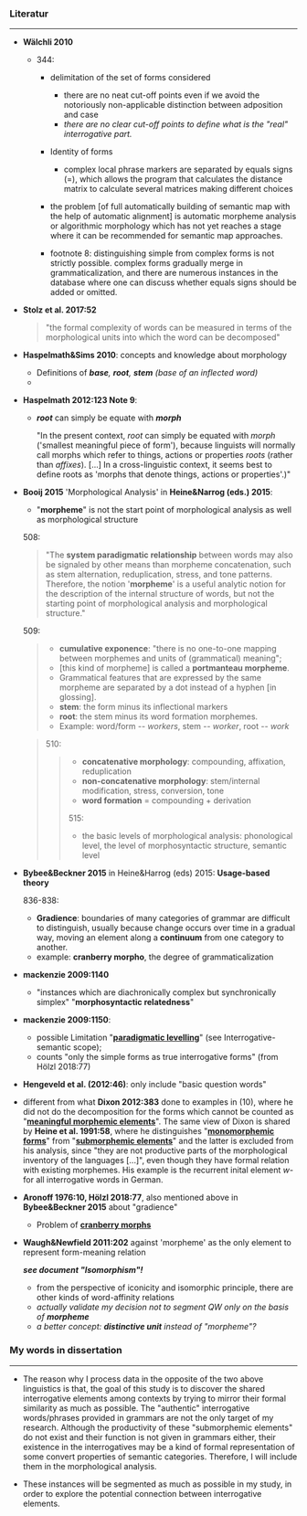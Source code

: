### Literatur

-----



- **Wälchli 2010**

  - 344: 
    - delimitation of the set of forms considered
      - there are no neat cut-off points even if we avoid the notoriously non-applicable distinction between adposition and case
      - *there are no clear cut-off points to define what is the "real" interrogative part.*

    - Identity of forms
      - complex local phrase markers are separated by equals signs (=), which allows the program that calculates the distance matrix to calculate several matrices making different choices

    - the problem [of full automatically building of semantic map with the help of automatic alignment] is automatic morpheme analysis or algorithmic morphology which has not yet reaches a stage where it can be recommended for semantic map approaches.
    - footnote 8: distinguishing simple from complex forms is not strictly possible. complex forms gradually merge in grammaticalization, and there are numerous instances in the database where one can discuss whether equals signs should be added or omitted. 

- **Stolz et al. 2017:52**

  > "the formal complexity of words can be measured in terms of the morphological units into which the word can be decomposed"

- **Haspelmath&Sims 2010**: concepts and knowledge about morphology

  - Definitions of ***base**, **root**, **stem** (base of an inflected word)*
  - 

- **Haspelmath 2012:123 Note 9**: 

  - ***root*** can simply be equate with ***morph***

    "In the present context, *root* can simply be equated with *morph* ('smallest meaningful piece of form'), because linguists will normally call morphs which refer to things, actions or properties *roots* (rather than *affixes*). [...] In a cross-linguistic context, it seems best to define roots as 'morphs that denote things, actions or properties'.)"

    > 

- **Booij 2015** 'Morphological Analysis' in **Heine&Narrog (eds.) 2015**: 

  - "**morpheme**" is not the start point of morphological analysis as well as morphological structure

  508:

  > "The **system paradigmatic relationship** between words may also be signaled by other means than morpheme concatenation, such as stem alternation, reduplication, stress, and tone patterns. Therefore, the notion '**morpheme**' is a useful analytic notion for the description of the internal structure of words, but not the starting point of morphological analysis and morphological structure."

  509:

  > - **cumulative exponence**: "there is no one-to-one mapping between morphemes and units of (grammatical) meaning"; 
  > - [this kind of morpheme] is called a **portmanteau morpheme**.
  > - Grammatical features that are expressed by the same morpheme are separated by a dot instead of a hyphen [in glossing].
  > - **stem**: the form minus its inflectional markers
  > - **root**: the stem minus its word formation morphemes.
  > - Example: word/form -- *workers*, stem -- *worker*, root -- *work*

  > 510:
  >
  > > 	- **concatenative morphology**: compounding, affixation, reduplication
  > > 	- **non-concatenative morphology**: stem/internal modification, stress, conversion, tone
  > > 	- **word formation** = compounding + derivation
  > >
  > > 515:
  > >
  > > - the basic levels of morphological analysis: phonological level, the level of morphosyntactic structure, semantic level

  

- **Bybee&Beckner 2015** in Heine&Harrog (eds) 2015: **Usage-based theory**

  836-838:

  - **Gradience**: boundaries of many categories of grammar are difficult to distinguish, usually because change occurs over time in a gradual way, moving an element along a **continuum** from one category to another.
  - example: **cranberry morpho**, the degree of grammaticalization

  

- **mackenzie 2009:1140**

  - "instances which are diachronically complex but synchronically simplex" "**morphosyntactic relatedness**" 

  

- **mackenzie 2009:1150**: 

  - possible Limitation "**<u>paradigmatic levelling</u>**" (see Interrogative-semantic scope); 
  - counts "only the simple forms as true interrogative forms" (from Hölzl 2018:77)

  

- **Hengeveld et al. (2012:46)**: only include "basic question words"

  

- different from what **Dixon 2012:383** done to examples in (10), where he did not do the decomposition for the forms which cannot be counted as "**<u>meaningful morphemic elements</u>**". The same view of Dixon is shared by **Heine et al. 1991:58**, where he distinguishes "**<u>monomorphemic forms</u>**" from "**<u>submorphemic elements</u>**" and the latter is excluded from his analysis, since "they are not productive parts of the morphological inventory of the languages [...]", even though they have formal relation with existing morphemes. His example is the recurrent inital element *w-* for all interrogative words in German.

  

- **Aronoff 1976:10, Hölzl 2018:77**, also mentioned above in **Bybee&Beckner 2015** about "gradience"

  - Problem of **<u>cranberry morphs</u>**

  

- **Waugh&Newfield 2011:202** against 'morpheme' as the only element to represent form-meaning relation

  ***see document "Isomorphism"!***

  - from the perspective of iconicity and isomorphic principle, there are other kinds of word-affinity relations
  - *actually validate my decision not to segment QW only on the basis of **morpheme*** 
  - *a better concept: **distinctive unit** instead of "morpheme"?*



### My words in dissertation

-----



- The reason why I process data in the opposite of the two above linguistics is that, the goal of this study is to discover the shared interrogative elements among contexts by trying to mirror their formal similarity as much as possible. The "authentic" interrogative words/phrases provided in grammars are not the only target of my research. Although the productivity of these "submorphemic elements" do not exist and their function is not given in grammars either, their existence in the interrogatives may be a kind of formal representation of some convert properties of semantic categories. Therefore, I will include them in the morphological analysis. 

- These instances will be segmented as much as possible in my study, in order to explore the potential connection between interrogative elements.

  